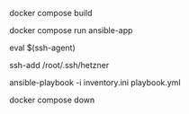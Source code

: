 docker compose build

docker compose run ansible-app

eval $(ssh-agent)

ssh-add /root/.ssh/hetzner

ansible-playbook -i inventory.ini playbook.yml

docker compose down